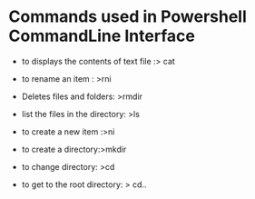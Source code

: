 # Commands used in Powershell CommandLine Interface
	
-  to displays the contents of text file :> cat

-  to rename an item : >rni
-  Deletes files and folders: >rmdir
- list the files in the directory: >ls
- to create a new item :>ni
- to create a directory:>mkdir
- to change directory: >cd
- to get to the root directory: > cd..

